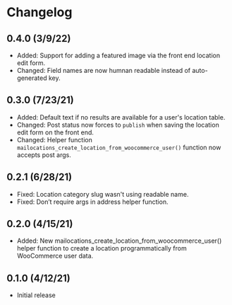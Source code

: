 # Changelog

## 0.4.0 (3/9/22)
* Added: Support for adding a featured image via the front end location edit form.
* Changed: Field names are now humnan readable instead of auto-generated key.

## 0.3.0 (7/23/21)
* Added: Default text if no results are available for a user's location table.
* Changed: Post status now forces to `publish` when saving the location edit form on the front end.
* Changed: Helper function `mailocations_create_location_from_woocommerce_user()` function now accepts post args.

## 0.2.1 (6/28/21)
* Fixed: Location category slug wasn't using readable name.
* Fixed: Don’t require args in address helper function.

## 0.2.0 (4/15/21)
* Added: New mailocations_create_location_from_woocommerce_user() helper function to create a location programmatically from WooCommerce user data.

## 0.1.0 (4/12/21)
* Initial release

